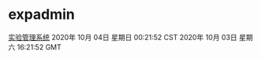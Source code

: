 # expadmin
[实验管理系统](http://59.174.26.116:56808/expadmin-782313d2-e1b1-4ea7-932e-3a55e6a1a4d0/)
2020年 10月 04日 星期日 00:21:52 CST
2020年 10月 03日 星期六 16:21:52 GMT
